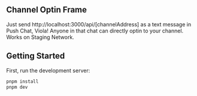 ## Channel Optin Frame

Just send http://localhost:3000/api/[channelAddress] as a text message in Push Chat, Viola! Anyone in that chat can directly optin to your channel. Works on Staging Network.
## Getting Started

First, run the development server:

```bash
pnpm install
pnpm dev
```


